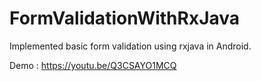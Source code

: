 # FormValidationWithRxJava
Implemented basic form validation using rxjava  in Android.

Demo :
https://youtu.be/Q3CSAYO1MCQ
